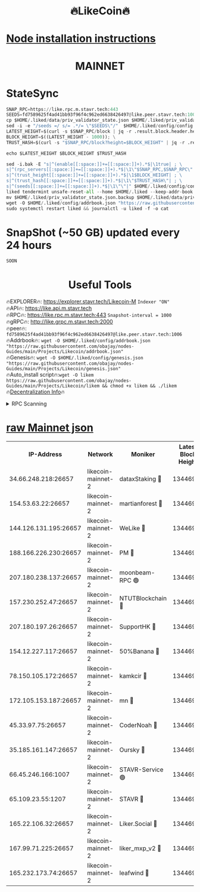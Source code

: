 <h1 align="center"> 🔥LikeCoin🔥</h1>

[Node installation instructions](https://github.com/obajay/nodes-Guides/tree/main/Projects/Likecoin)
=
<h1 align="center"> MAINNET</h1>

# StateSync
```python
SNAP_RPC=https://like.rpc.m.stavr.tech:443
SEEDS=fd7589625f4ad41bb93f96f4c962ed6638426497@like.peer.stavr.tech:1006
cp $HOME/.liked/data/priv_validator_state.json $HOME/.liked/priv_validator_state.json.backup
sed -i -e "/seeds =/ s/= .*/= \"$SEEDS\"/"  $HOME/.liked/config/config.toml
LATEST_HEIGHT=$(curl -s $SNAP_RPC/block | jq -r .result.block.header.height); \
BLOCK_HEIGHT=$((LATEST_HEIGHT - 1000)); \
TRUST_HASH=$(curl -s "$SNAP_RPC/block?height=$BLOCK_HEIGHT" | jq -r .result.block_id.hash)

echo $LATEST_HEIGHT $BLOCK_HEIGHT $TRUST_HASH

sed -i.bak -E "s|^(enable[[:space:]]+=[[:space:]]+).*$|\1true| ; \
s|^(rpc_servers[[:space:]]+=[[:space:]]+).*$|\1\"$SNAP_RPC,$SNAP_RPC\"| ; \
s|^(trust_height[[:space:]]+=[[:space:]]+).*$|\1$BLOCK_HEIGHT| ; \
s|^(trust_hash[[:space:]]+=[[:space:]]+).*$|\1\"$TRUST_HASH\"| ; \
s|^(seeds[[:space:]]+=[[:space:]]+).*$|\1\"\"|" $HOME/.liked/config/config.toml
liked tendermint unsafe-reset-all --home $HOME/.liked --keep-addr-book
mv $HOME/.liked/priv_validator_state.json.backup $HOME/.liked/data/priv_validator_state.json
wget -O $HOME/.liked/config/addrbook.json "https://raw.githubusercontent.com/obajay/nodes-Guides/main/Projects/Likecoin/addrbook.json"
sudo systemctl restart liked && journalctl -u liked -f -o cat
```
# SnapShot (~50 GB) updated every 24 hours
```python
SOON
```

 <h1 align="center"> Useful Tools</h1>

🔥EXPLORER🔥:     https://explorer.stavr.tech/Likecoin-M        `Indexer "ON"` \
🔥API🔥:          https://like.api.m.stavr.tech \
🔥RPC🔥:          https://like.rpc.m.stavr.tech:443              `Snapshot-interval = 1000` \
🔥gRPC🔥:         http://like.grpc.m.stavr.tech:2000 \
🔥peer🔥:         `fd7589625f4ad41bb93f96f4c962ed6638426497@like.peer.stavr.tech:1006` \
🔥Addrbook🔥:  `wget -O $HOME/.liked/config/addrbook.json "https://raw.githubusercontent.com/obajay/nodes-Guides/main/Projects/Likecoin/addrbook.json"` \
🔥Genesis🔥:  `wget -O $HOME/.liked/config/genesis.json "https://raw.githubusercontent.com/obajay/nodes-Guides/main/Projects/Likecoin/genesis.json"` \
🔥Auto_install script🔥:`wget -O likem https://raw.githubusercontent.com/obajay/nodes-Guides/main/Projects/Likecoin/likem && chmod +x likem && ./likem` \
🔥[Decentralization Info](https://github.com/obajay/StateSync-snapshots/tree/main/Projects/Likecoin/Decentralization)🔥


<details>
<summary>RPC Scanning</summary>

<h2 align="center"> We scan nodes in real time every 4 hours. And we provide the final result of RPC endpoints.
We cannot influence the operation of these nodes in any way. </h2>


```python
If Voting Power is higher than 0 --> then the Node is a validator of the network and may be subject to attack and be a potential threat to the chain.
```
```python
We marked such validators with a red symbol
```

</details>

[raw Mainnet json](https://rpc-check.likem.stavr.tech/likem/rpc-likem-result.json)
=


<table><tr><th>IP-Address</th><th>Network</th><th>Moniker</th><th>Latest Block Height</th><th>Earliest Block Height</th><th>Catching Up</th><th>Tx Index</th><th>Voting Power</th><th>Scan Time</th></tr><tr><td>34.66.248.218:26657</td><td>likecoin-mainnet-2</td><td>dataxStaking 🔴</td><td>13446923</td><td>1</td><td>False</td><td>on</td><td>21816284775</td><td>2024-03-09T08:28:56.074226759UTC</td></tr><tr><td>154.53.63.22:26657</td><td>likecoin-mainnet-2</td><td>martianforest 🔴</td><td>13446926</td><td>1</td><td>False</td><td>on</td><td>671285071</td><td>2024-03-09T08:29:10.525239060UTC</td></tr><tr><td>144.126.131.195:26657</td><td>likecoin-mainnet-2</td><td>WeLike 🔴</td><td>13446922</td><td>5101130</td><td>False</td><td>on</td><td>115818960606</td><td>2024-03-09T08:28:48.354763586UTC</td></tr><tr><td>188.166.226.230:26657</td><td>likecoin-mainnet-2</td><td>PM 🔴</td><td>13446926</td><td>7730955</td><td>False</td><td>on</td><td>24821000113</td><td>2024-03-09T08:29:11.454839270UTC</td></tr><tr><td>207.180.238.137:26657</td><td>likecoin-mainnet-2</td><td>moonbeam-RPC 🟢</td><td>13446922</td><td>9234583</td><td>False</td><td>on</td><td>0</td><td>2024-03-09T08:28:45.681643974UTC</td></tr><tr><td>157.230.252.47:26657</td><td>likecoin-mainnet-2</td><td>NTUTBlockchain 🔴</td><td>13446923</td><td>9318400</td><td>False</td><td>on</td><td>890573071</td><td>2024-03-09T08:28:55.397068697UTC</td></tr><tr><td>207.180.197.26:26657</td><td>likecoin-mainnet-2</td><td>SupportHK 🔴</td><td>13446921</td><td>12089921</td><td>False</td><td>on</td><td>8672114778</td><td>2024-03-09T08:28:40.595024304UTC</td></tr><tr><td>154.12.227.117:26657</td><td>likecoin-mainnet-2</td><td>50%Banana 🔴</td><td>13446922</td><td>12611811</td><td>False</td><td>on</td><td>751100487</td><td>2024-03-09T08:28:45.348226460UTC</td></tr><tr><td>78.150.105.172:26657</td><td>likecoin-mainnet-2</td><td>kamkcir 🔴</td><td>13446925</td><td>12655255</td><td>False</td><td>on</td><td>416894417</td><td>2024-03-09T08:29:03.844245659UTC</td></tr><tr><td>172.105.153.187:26657</td><td>likecoin-mainnet-2</td><td>mn 🔴</td><td>13446928</td><td>12683911</td><td>False</td><td>off</td><td>29069057313</td><td>2024-03-09T08:29:24.662910284UTC</td></tr><tr><td>45.33.97.75:26657</td><td>likecoin-mainnet-2</td><td>CoderNoah 🔴</td><td>13446926</td><td>12741110</td><td>False</td><td>on</td><td>19460951900</td><td>2024-03-09T08:29:08.665173443UTC</td></tr><tr><td>35.185.161.147:26657</td><td>likecoin-mainnet-2</td><td>Oursky 🔴</td><td>13446926</td><td>12887155</td><td>False</td><td>on</td><td>28516215185</td><td>2024-03-09T08:29:09.674275063UTC</td></tr><tr><td>66.45.246.166:1007</td><td>likecoin-mainnet-2</td><td>STAVR-Service 🟢</td><td>13446924</td><td>13292630</td><td>False</td><td>on</td><td>0</td><td>2024-03-09T08:29:01.280876234UTC</td></tr><tr><td>65.109.23.55:1207</td><td>likecoin-mainnet-2</td><td>STAVR 🔴</td><td>13446927</td><td>13292630</td><td>False</td><td>on</td><td>1227358</td><td>2024-03-09T08:29:19.953660701UTC</td></tr><tr><td>165.22.106.32:26657</td><td>likecoin-mainnet-2</td><td>Liker.Social 🔴</td><td>13446925</td><td>13405629</td><td>False</td><td>on</td><td>48514474522</td><td>2024-03-09T08:29:04.833645046UTC</td></tr><tr><td>167.99.71.225:26657</td><td>likecoin-mainnet-2</td><td>liker_mxp_v2 🔴</td><td>13446930</td><td>13439448</td><td>False</td><td>off</td><td>26774745546</td><td>2024-03-09T08:29:33.754353363UTC</td></tr><tr><td>165.232.173.74:26657</td><td>likecoin-mainnet-2</td><td>leafwind 🔴</td><td>13446925</td><td>13441800</td><td>False</td><td>off</td><td>42465646238</td><td>2024-03-09T08:29:08.012263613UTC</td></tr></table>
